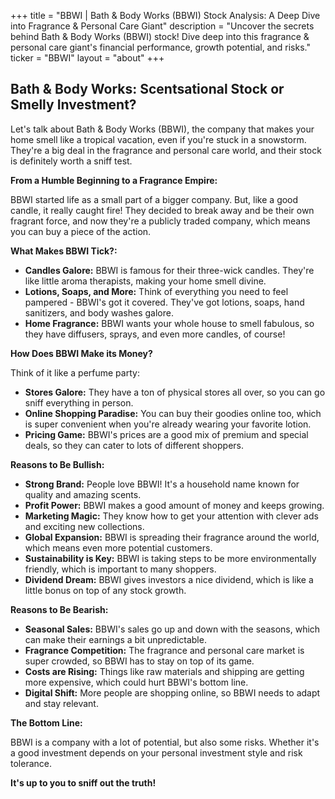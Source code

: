 +++
title = "BBWI |  Bath & Body Works (BBWI) Stock Analysis:  A Deep Dive into Fragrance & Personal Care Giant"
description = "Uncover the secrets behind Bath & Body Works (BBWI) stock! Dive deep into this fragrance & personal care giant's financial performance, growth potential, and risks."
ticker = "BBWI"
layout = "about"
+++

        


##  Bath & Body Works: Scentsational Stock or Smelly Investment?

Let's talk about Bath & Body Works (BBWI), the company that makes your home smell like a tropical vacation, even if you're stuck in a snowstorm. They're a big deal in the fragrance and personal care world, and their stock is definitely worth a sniff test.

**From a Humble Beginning to a Fragrance Empire:**

BBWI started life as a small part of a bigger company. But, like a good candle, it really caught fire!  They decided to break away and be their own fragrant force, and now they're a publicly traded company, which means you can buy a piece of the action.

**What Makes BBWI Tick?:**

* **Candles Galore:**  BBWI is famous for their three-wick candles. They're like little aroma therapists, making your home smell divine. 
* **Lotions, Soaps, and More:** Think of everything you need to feel pampered - BBWI's got it covered.  They've got lotions, soaps, hand sanitizers, and body washes galore.  
* **Home Fragrance:** BBWI wants your whole house to smell fabulous, so they have diffusers, sprays, and even more candles, of course!

**How Does BBWI Make its Money?**

Think of it like a perfume party:

* **Stores Galore:** They have a ton of physical stores all over, so you can go sniff everything in person. 
* **Online Shopping Paradise:**  You can buy their goodies online too, which is super convenient when you're already wearing your favorite lotion.
* **Pricing Game:**  BBWI's prices are a good mix of premium and special deals, so they can cater to lots of different shoppers.

**Reasons to Be Bullish:**

* **Strong Brand:**  People love BBWI! It's a household name known for quality and amazing scents.
* **Profit Power:**  BBWI makes a good amount of money and keeps growing.
* **Marketing Magic:**  They know how to get your attention with clever ads and exciting new collections.
* **Global Expansion:**  BBWI is spreading their fragrance around the world, which means even more potential customers.
* **Sustainability is Key:**  BBWI is taking steps to be more environmentally friendly, which is important to many shoppers.
* **Dividend Dream:**  BBWI gives investors a nice dividend, which is like a little bonus on top of any stock growth.

**Reasons to Be Bearish:**

* **Seasonal Sales:**  BBWI's sales go up and down with the seasons, which can make their earnings a bit unpredictable.
* **Fragrance Competition:**  The fragrance and personal care market is super crowded, so BBWI has to stay on top of its game.
* **Costs are Rising:**  Things like raw materials and shipping are getting more expensive, which could hurt BBWI's bottom line.
* **Digital Shift:**  More people are shopping online, so BBWI needs to adapt and stay relevant.

**The Bottom Line:**

BBWI is a company with a lot of potential, but also some risks. Whether it's a good investment depends on your personal investment style and risk tolerance.  

**It's up to you to sniff out the truth!** 

        